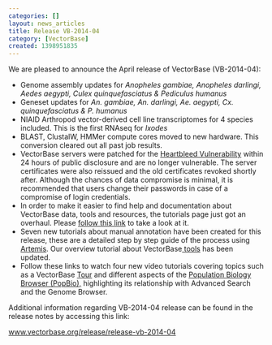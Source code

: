 ```yaml
---
categories: []
layout: news_articles
title: Release VB-2014-04
category: [VectorBase]
created: 1398951835
---
```

We are pleased to announce the April release of VectorBase (VB-2014-04):
<ul>
<li>Genome assembly updates for <em>Anopheles gambiae, Anopheles darlingi, Aedes aegypti, Culex quinquefasciatus & Pediculus humanus</em>
<li>Geneset updates for <em>An. gambiae, An. darlingi, Ae. aegypti, Cx. quinquefasciatus & P. humanus</em>
<li>NIAID Arthropod vector-derived cell line transcriptomes for 4 species included. This is the first RNAseq for <em>Ixodes </em></li>
<li>BLAST, ClustalW, HMMer compute cores moved to new hardware. This conversion cleared out all past job results.</li>
<li>VectorBase servers were patched for the <a href="http://heartbleed.com">Heartbleed Vulnerability</a> within 24 hours of public disclosure and are no longer vulnerable. The server certificates were also reissued and the old certificates revoked shortly after. Although the chances of data compromise is minimal, it is recommended that users change their passwords in case of a compromise of login credentials.</li>
<li>In order to make it easier to find help and documentation about VectorBase data, tools and resources, the tutorials page just got an overhaul. Please <a href="/tutorials">follow this link</a> to take a look at it.</li> 
<li>Seven new tutorials about manual annotation have been created for this release, these are a detailed step by step guide of the process using <a href="https://www.sanger.ac.uk/resources/software/artemis/">Artemis</a>. Our overview tutorial about VectorBase<a href="/tutorials/overview-vectorbase-tools-and-resources"> tools</a> has been updated.  
</li>
<li>Follow these links to watch four new video tutorials covering topics such as a VectorBase <a href="/tutorials/tour">Tour</a> and different aspects of the <a href="/tutorials/population-biology-browser-popbio">Population Biology Browser (PopBio),</a> highlighting its relationship with Advanced Search and the Genome Browser.</li>
</ul>

<p>Additional information regarding VB-2014-04 release can be found in the release notes by accessing this link:</p>
<a href="/release/release-vb-2014-04">www.vectorbase.org/release/release-vb-2014-04</a>
